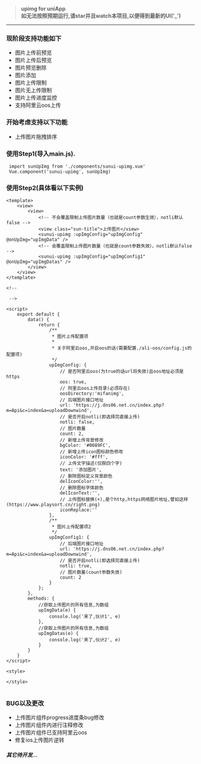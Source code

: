 >**upimg for uniApp**  
>**如无法按照预期运行,请star并且watch本项目,以便得到最新的UI('_')**   

---------------------
### 现阶段支持功能如下
- 图片上传前预览
- 图片上传后预览
- 图片预览删除
- 图片添加
- 图片上传限制
- 图片无上传限制
- 图片上传进度监控
- 支持阿里云oos上传


### 开始考虑支持以下功能
- 上传图片拖拽排序


### 使用Step1(导入main.js).
```
 import sunUpImg from './components/sunui-upimg.vue'
 Vue.component('sunui-upimg', sunUpImg)
```


### 使用Step2(具体看以下实例)
```
<template>
	<view>
		<view>
			<!-- 不会覆盖限制上传图片数量（也就是count参数生效），notli默认false -->
			<view class="sun-title">上传图片</view>
			<sunui-upimg :upImgConfig="upImgConfig" @onUpImg="upImgData" />
			<!-- 会覆盖限制上传图片数量（也就是count参数失效），notli默认false -->
			<sunui-upimg :upImgConfig="upImgConfig1" @onUpImg="upImgDatas" />
		</view>
	</view>
</template>

<!-- 
 
 -->

<script>
	export default {
		data() {
			return {
				/**
				 * 图片上传配置项
				 * 
				 * 关于阿里云oos,开启oos的话(需要配置./ali-oos/config.js的配置项)
				 */
				upImgConfig: {
					// 是否阿里云oos(为true的话url将失效)且oos地址必须是https
					oos: true,
					// 阿里云oos上传目录(必须存在)
					oosDirectory:'mifanimg',
					// 后端图片接口地址
					url: 'https://j.dns06.net.cn/index.php?m=Api&c=index&a=uploadDownwind',
					// 是否开启notli(即选择完直接上传)
					notli: false,
					// 图片数量
					count: 2,
					// 新增上传背景修改
					bgColor: '#0089FC',
					// 新增上传icon图标颜色修改
					iconColor: '#fff',
					// 上传文字描述(仅限四个字)
					text: '添加图片',
					// 删除图标定义背景颜色
					delIconColor:'',
					// 删除图标字体颜色
					delIconText:'',
					// 上传图标替换(+),是个http,https网络图片地址,譬如这样(https://www.playsort.cn/right.png)
					iconReplace:''
				},
				/**
				 * 图片上传配置项2
				 */
				upImgConfig1: {
					// 后端图片接口地址
					url: 'https://j.dns06.net.cn/index.php?m=Api&c=index&a=uploadDownwind',
					// 是否开启notli(即选择完直接上传)
					notli: true,
					// 图片数量(count参数失效)
					count: 2
				}
			};
		},
		methods: {
			//获取上传图片的所有信息,为数组
			upImgData(e) {
				console.log('来了,伙计1', e)
			},
			//获取上传图片的所有信息,为数组
			upImgDatas(e) {
				console.log('来了,伙计2', e)
			}
		}
	}
</script>

<style>

</style>


```

### BUG以及更改
- 上传图片组件progress进度条bug修改
- 上传图片组件内进行注释修改
- 上传图片组件已支持阿里云oos
- 修复ios上传图片逆转

##### *其它待开发...*
